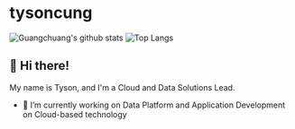 # tysoncung
![Guangchuang's github stats](https://github-readme-stats.vercel.app/api?username=tysoncung&show_icons=true)
![Top Langs](https://github-readme-stats.vercel.app/api/top-langs/?username=tysoncung)



<!--
**tysoncung/tysoncung** is a ✨ _special_ ✨ repository because its `README.md` (this file) appears on your GitHub profile.

Here are some ideas to get you started:

- 🔭 I’m currently working on ...
- 🌱 I’m currently learning ...
- 👯 I’m looking to collaborate on ...
- 🤔 I’m looking for help with ...
- 💬 Ask me about ...
- 📫 How to reach me: ...
- 😄 Pronouns: ...
- ⚡ Fun fact: ...
-->


## 👋 Hi there!

My name is Tyson, and I'm a Cloud and Data Solutions Lead.
- 🔭 I’m currently working on Data Platform and Application Development on Cloud-based technology
